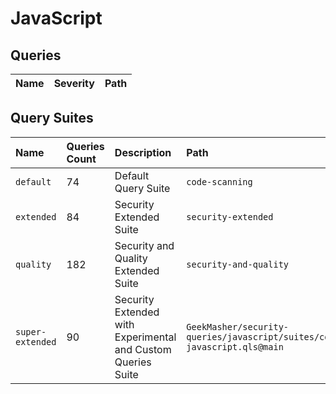 # JavaScript

## Queries
<!-- AUTOMATION-QUERIES -->
| Name | Severity | Path |
| :--- | :------- | :--- |


<!-- AUTOMATION-QUERIES -->
## Query Suites
<!-- AUTOMATION-SUITES -->
| Name | Queries Count | Description | Path |
| :--- | :---- | :--- | :--- |
| `default` | 74 | Default Query Suite | `code-scanning` |
| `extended` | 84 | Security Extended Suite | `security-extended` |
| `quality` | 182 | Security and Quality Extended Suite | `security-and-quality` |
| `super-extended` | 90 | Security Extended with Experimental and Custom Queries Suite | `GeekMasher/security-queries/javascript/suites/codeql-javascript.qls@main` |


<!-- AUTOMATION-SUITES -->
